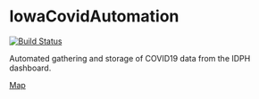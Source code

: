 # IowaCovidAutomation
[![Build Status](https://cloud.drone.io/api/badges/2edcovid/CovidDataAutomation/status.svg)](https://cloud.drone.io/2edcovid/CovidDataAutomation)

Automated gathering and storage of COVID19 data from the IDPH dashboard.

[Map](https://2edcovid.github.io/IowaCovidDataMap/)